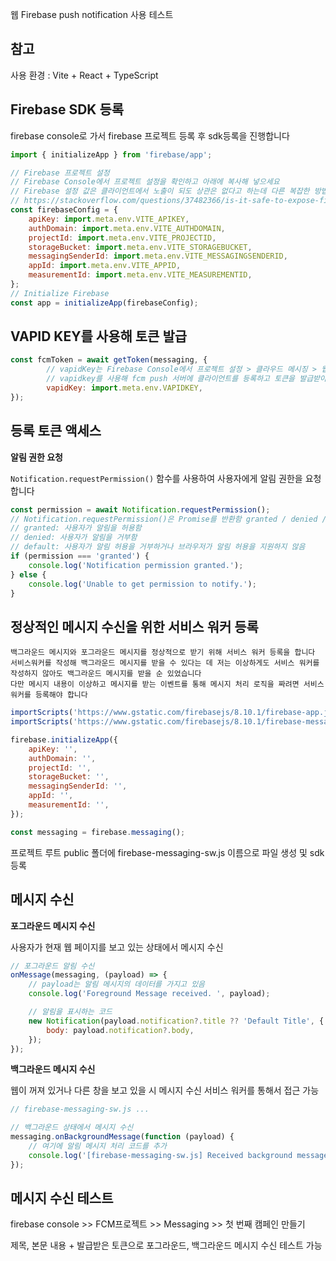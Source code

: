 
웹 Firebase push notification 사용 테스트

## 참고

   사용 환경 : Vite + React + TypeScript

## Firebase SDK 등록

firebase console로 가서 firebase 프로젝트 등록 후 sdk등록을 진행합니다
```js
import { initializeApp } from 'firebase/app';

// Firebase 프로젝트 설정
// Firebase Console에서 프로젝트 설정을 확인하고 아래에 복사해 넣으세요
// Firebase 설정 값은 클라이언트에서 노출이 되도 상관은 없다고 하는데 다른 복잡한 방법을 사용해서 숨기기도 가능하다고 합니다
// https://stackoverflow.com/questions/37482366/is-it-safe-to-expose-firebase-apikey-to-the-public
const firebaseConfig = {
    apiKey: import.meta.env.VITE_APIKEY,
    authDomain: import.meta.env.VITE_AUTHDOMAIN,
    projectId: import.meta.env.VITE_PROJECTID,
    storageBucket: import.meta.env.VITE_STORAGEBUCKET,
    messagingSenderId: import.meta.env.VITE_MESSAGINGSENDERID,
    appId: import.meta.env.VITE_APPID,
    measurementId: import.meta.env.VITE_MEASUREMENTID,
};
// Initialize Firebase
const app = initializeApp(firebaseConfig);
```

## VAPID KEY를 사용해 토큰 발급

```js
const fcmToken = await getToken(messaging, {
        // vapidKey는 Firebase Console에서 프로젝트 설정 > 클라우드 메시징 > 웹 구성 메뉴에서 확인 가능
        // vapidkey를 사용해 fcm push 서버에 클라이언트를 등록하고 토큰을 발급받아 서버로 전송해서 사용함
        vapidKey: import.meta.env.VAPIDKEY,
});
```

## 등록 토큰 액세스

**알림 권한 요청**

`Notification.requestPermission()` 함수를 사용하여 사용자에게 알림 권한을 요청합니다
```js
const permission = await Notification.requestPermission();
// Notification.requestPermission()은 Promise를 반환함 granted / denied / default 중 하나
// granted: 사용자가 알림을 허용함
// denied: 사용자가 알림을 거부함
// default: 사용자가 알림 허용을 거부하거나 브라우저가 알림 허용을 지원하지 않음
if (permission === 'granted') {
	console.log('Notification permission granted.');
} else {
	console.log('Unable to get permission to notify.');
}
```

## 정상적인 메시지 수신을 위한 서비스 워커 등록

	백그라운드 메시지와 포그라운드 메시지를 정상적으로 받기 위해 서비스 워커 등록을 합니다 
	서비스워커를 작성해 백그라운드 메시지를 받을 수 있다는 데 저는 이상하게도 서비스 워커를 작성하지 않아도 백그라운드 메시지를 받을 순 있었습니다 
	다만 메시지 내용이 이상하고 메시지를 받는 이벤트를 통해 메시지 처리 로직을 짜려면 서비스 워커를 등록해야 합니다

```js
importScripts('https://www.gstatic.com/firebasejs/8.10.1/firebase-app.js');
importScripts('https://www.gstatic.com/firebasejs/8.10.1/firebase-messaging.js');

firebase.initializeApp({
    apiKey: '',
    authDomain: '',
    projectId: '',
    storageBucket: '',
    messagingSenderId: '',
    appId: '',
    measurementId: '',
});

const messaging = firebase.messaging();
```

프로젝트 루트 public 폴더에 firebase-messaging-sw.js 이름으로 파일 생성 및 sdk 등록


## 메시지 수신

**포그라운드 메시지 수신**

사용자가 현재 웹 페이지를 보고 있는 상태에서 메시지 수신

```js
// 포그라운드 알림 수신
onMessage(messaging, (payload) => {
	// payload는 알림 메시지의 데이터를 가지고 있음
	console.log('Foreground Message received. ', payload);

	// 알림을 표시하는 코드
	new Notification(payload.notification?.title ?? 'Default Title', {
		body: payload.notification?.body,
	});
});
```

**백그라운드 메시지 수신**

웹이 꺼져 있거나 다른 창을 보고 있을 시 메시지 수신
서비스 워커를 통해서 접근 가능
```js
// firebase-messaging-sw.js ...

// 백그라운드 상태에서 메시지 수신
messaging.onBackgroundMessage(function (payload) {
    // 여기에 알림 메시지 처리 코드를 추가
	console.log('[firebase-messaging-sw.js] Received background message ', payload);
});
```

## 메시지 수신 테스트

firebase console >> FCM프로젝트 >> Messaging >> 첫 번째 캠페인 만들기

제목, 본문 내용 + 발급받은 토큰으로 포그라운드, 백그라운드 메시지 수신 테스트 가능
